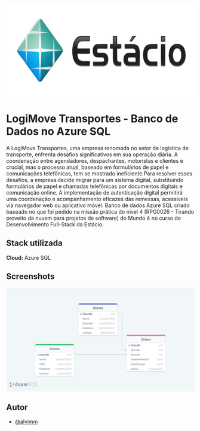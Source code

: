 <img src="./images/estacio.png" width="980" height="245"/>



# LogiMove Transportes - Banco de Dados no Azure SQL

A LogiMove Transportes, uma empresa renomada no setor de logística de transporte,
enfrenta desafios significativos em sua operação diária. A coordenação entre
agendadores, despachantes, motoristas e clientes é crucial, mas o processo atual,
baseado em formulários de papel e comunicações telefônicas, tem se mostrado
ineficiente.Para resolver esses desafios, a empresa decide migrar para um sistema digital,
substituindo formulários de papel e chamadas telefônicas por documentos digitais e
comunicação online. A implementação de autenticação digital permitirá uma
coordenação e acompanhamento eficazes das remessas, acessíveis via navegador web
ou aplicativo móvel. Banco de dados Azure SQL criado baseado no que foi pedido na missão prática do nível 4 (RPG0026 - Tirando proveito da nuvem para
projetos de software) do Mundo 4 no curso de Desenvolvimento Full-Stack da Estácio.



## Stack utilizada

**Cloud:** Azure SQL

## Screenshots

<div style="display: flex; justify-content: center;">
    <img src="./LogiMoveER.png"/>
</div>  


## Autor

- [@alvimm](https://www.github.com/Alvimm)